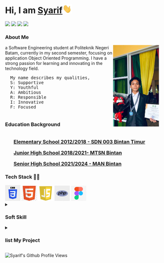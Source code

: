 

<h1>Hi, I am <a href="https://github.com/syarif271">Syarif</a><img src="https://raw.githubusercontent.com/ABSphreak/ABSphreak/master/gifs/Hi.gif" width="30px" height="30px"></h1>

<a href="https://www.linkedin.com/in/muhammad-syarif-4a290a357?utm_source=share&utm_campaign=share_via&utm_content=profile&utm_medium=android_app"><img src="https://github.com/ashutosh1919/ashutosh1919/blob/master/logos/linkedin.png" width="40" /></a>
<a href="https://github.com/ashutosh1919"><img src="https://github.com/ashutosh1919/ashutosh1919/blob/master/logos/github-logo.png" width="40" /></a>
<a href="mailto:mhdsyarif133@gmail.com"><img src="https://github.com/ashutosh1919/ashutosh1919/blob/master/logos/google-plus.png" width="40" /></a>
<a href="https://www.instagram.com/m_syriff"><img src="https://github.com/ashutosh1919/ashutosh1919/blob/master/logos/instagram.png" width="40" /></a>

<h3>About Me</h3>
<img align='right' src="https://github.com/syarif271/syarif-portfolio/blob/main/syarif%20photo.jpg" width="150" />
<p> a Software Engineering student at Politeknik Negeri Batam, currently in my second semester, focusing on application Object Oriented Programming. I have a strong passion for learning and innovating in the technology field.</p>
<pre>
  My name describes my qualities,
  S: Supportive
  Y: Youthful
  A: Ambitious 
  R: Responsible
  I: Innovative 
  F: Focused
  </pre>

<h3>Education Background
<br>
<br>
<ul>
  <p><a href="https://www.instagram.com/m_syriff">Elementary School 2012/2018 - SDN 003 Bintan Timur</a></p>
  <p><a href="https://maps.app.goo.gl/Q1s2RWFvNbF9mqBa7">Junior High School 2018/2021- MTSN Bintan</a></p>
  <p><a href="https://maps.app.goo.gl/CqNevsTtXksok7UP9">Senior High School 2021/2024 - MAN Bintan</a></p>
</ul></h3>

<h3>Tech Stack 👨‍💻</h3>
<img src="/img/css.jpg" width="50">
<img src="/img/html logo.png" width="50">
<img src="/img/javas.png" width="50">
<img src="/img/php.png" width="50">
<img src="/img/figma.png" width="50">


<details> <summary><h3>Soft Skill</h3></summary>
<p>Teamwork </p>
<p>Problem Solving </p>
<p>Leadership </p>
<p>Creativity </p>
<p>Emphaty </p>
<p>Adaptability </p>
</details> 

<details> <summary><h3>list My Project</h3></summary>
</details> 


![Syarif's Github Profile Views](https://komarev.com/ghpvc/?username=syarif271&color=blueviolet)  
